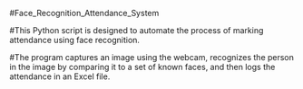 #Face_Recognition_Attendance_System

#This Python script is designed to automate the process of marking attendance using face recognition.

#The program captures an image using the webcam, recognizes the person in the image by comparing it 
to a set of known faces, and then logs the attendance in an Excel file.
